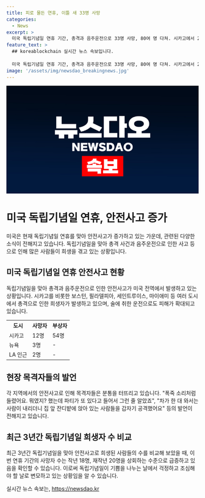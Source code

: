 ```yaml
---
title: 피로 물든 연휴, 이틀 새 33명 사망
categories:
  - News
excerpt: >
  미국 독립기념일 연휴 기간, 총격과 음주운전으로 33명 사망, 80여 명 다쳐. 시카고에서 24시간 동안 12명 사망, 54명 다졌고, 보스턴, 필라델피아, 세인트루이스, 마이애미 등에서도 사건 잇따라. 이틀 동안 최소 33명 사망, 80여 명 다졌는데, 최근 몇 년간 미국 독립기념일은 기쁨보다는 걱정과 조심이 더 필요한 시기로 변화하고 있다. (자료: 뉴욕 김범주)
feature_text: >
  ## koreablockchain 실시간 뉴스 속보입니다.

  미국 독립기념일 연휴 기간, 총격과 음주운전으로 33명 사망, 80여 명 다쳐. 시카고에서 24시간 동안 12명 사망, 54명 다졌고, 보스턴, 필라델피아, 세인트루이스, 마이애미 등에서도 사건 잇따라. 이틀 동안 최소 33명 사망, 80여 명 다졌는데, 최근 몇 년간 미국 독립기념일은 기쁨보다는 걱정과 조심이 더 필요한 시기로 변화하고 있다. (자료: 뉴욕 김범주)
image: '/assets/img/newsdao_breakingnews.jpg'
---
```


<p><img src="/assets/img/newsdao_breakingnews.jpg" alt="koreablockchain 속보" /></p>

<h1>미국 독립기념일 연휴, 안전사고 증가</h1>

<p data-ke-size="size16">미국은 현재 독립기념일 연휴를 맞아 안전사고가 증가하고 있는 가운데, 관련된 다양한 소식이 전해지고 있습니다. 독립기념일을 맞아 총격 사건과 음주운전으로 인한 사고 등으로 인해 많은 사람들이 희생을 겪고 있는 상황입니다.</p>

<h2 data-ke-size="size26">미국 독립기념일 연휴 안전사고 현황</h2>

<p data-ke-size="size16">독립기념일을 맞아 총격과 음주운전으로 인한 안전사고가 미국 전역에서 발생하고 있는 상황입니다. 시카고를 비롯한 보스턴, 필라델피아, 세인트루이스, 마이애미 등 여러 도시에서 총격으로 인한 희생자가 발생하고 있으며, 술에 취한 운전으로도 피해가 확대되고 있습니다.</p>

<table>
    <tr>
        <th>도시</th>
        <th>사망자</th>
        <th>부상자</th>
    </tr>
    <tr>
        <td>시카고</td>
        <td>12명</td>
        <td>54명</td>
    </tr>
    <tr>
        <td>뉴욕</td>
        <td>3명</td>
        <td>-</td>
    </tr>
    <tr>
        <td>LA 인근</td>
        <td>2명</td>
        <td>-</td>
    </tr>
</table>

<h2 data-ke-size="size26">현장 목격자들의 발언</h2>

<p data-ke-size="size16">각 지역에서의 안전사고로 인해 목격자들은 분통을 터뜨리고 있습니다. "폭죽 소리처럼 들렸어요. 뭐였지? 했는데 파티가 또 있다고 들어서 그런 줄 알았죠", "차가 한 대 와서는 사람이 내리더니 집 앞 잔디밭에 앉아 있는 사람들을 갑자기 공격했어요" 등의 발언이 전해지고 있습니다.</p>

<h2 data-ke-size="size26">최근 3년간 독립기념일 희생자 수 비교</h2>

<p data-ke-size="size16">최근 3년간 독립기념일을 맞아 안전사고로 희생된 사람들의 수를 비교해 보았을 때, 이번 연휴 기간의 사망자 수는 작년 18명, 재작년 20명을 상회하는 수준으로 급증하고 있음을 확인할 수 있습니다. 이로써 독립기념일이 기쁨을 나누는 날에서 걱정하고 조심해야 할 날로 변모하고 있는 상황임을 알 수 있습니다.</p>
실시간 뉴스 속보는, <a href="https://newsdao.kr" rel="dofollow">https://newsdao.kr</a>


